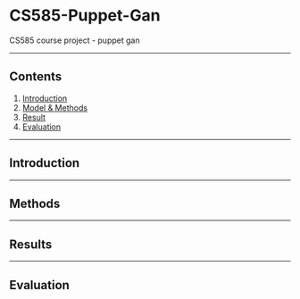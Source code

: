 # CS585-Puppet-Gan
CS585 course project - puppet gan

---
## Contents
1. [Introduction](#introduction)
2. [Model & Methods](#methods)
3. [Result](#results)
4. [Evaluation](#evaluation)

---
## Introduction

---
## Methods

---
## Results

---
## Evaluation

